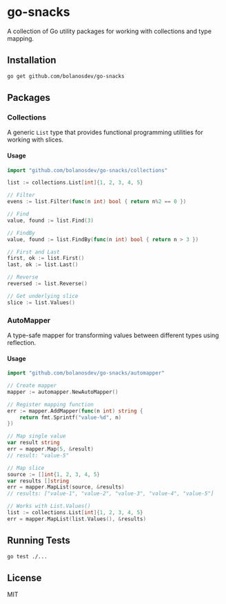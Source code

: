 # go-snacks

A collection of Go utility packages for working with collections and type mapping.

## Installation

```bash
go get github.com/bolanosdev/go-snacks
```

## Packages

### Collections

A generic `List` type that provides functional programming utilities for working with slices.

#### Usage

```go
import "github.com/bolanosdev/go-snacks/collections"

list := collections.List[int]{1, 2, 3, 4, 5}

// Filter
evens := list.Filter(func(n int) bool { return n%2 == 0 })

// Find
value, found := list.Find(3)

// FindBy
value, found := list.FindBy(func(n int) bool { return n > 3 })

// First and Last
first, ok := list.First()
last, ok := list.Last()

// Reverse
reversed := list.Reverse()

// Get underlying slice
slice := list.Values()
```

### AutoMapper

A type-safe mapper for transforming values between different types using reflection.

#### Usage

```go
import "github.com/bolanosdev/go-snacks/automapper"

// Create mapper
mapper := automapper.NewAutoMapper()

// Register mapping function
err := mapper.AddMapper(func(n int) string {
    return fmt.Sprintf("value-%d", n)
})

// Map single value
var result string
err = mapper.Map(5, &result)
// result: "value-5"

// Map slice
source := []int{1, 2, 3, 4, 5}
var results []string
err = mapper.MapList(source, &results)
// results: ["value-1", "value-2", "value-3", "value-4", "value-5"]

// Works with List.Values()
list := collections.List[int]{1, 2, 3, 4, 5}
err = mapper.MapList(list.Values(), &results)
```

## Running Tests

```bash
go test ./...
```

## License

MIT
